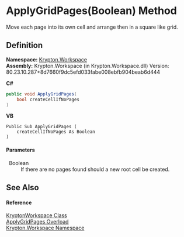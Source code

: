 # ApplyGridPages(Boolean) Method


Move each page into its own cell and arrange then in a square like grid.



## Definition
**Namespace:** <a href="0dbf488f-9676-a1e5-a949-1b4bcea03d52.md">Krypton.Workspace</a>  
**Assembly:** Krypton.Workspace (in Krypton.Workspace.dll) Version: 80.23.10.287+8d7660f9dc5efd033fabe008ebfb904beab6d444

**C#**
``` C#
public void ApplyGridPages(
	bool createCellIfNoPages
)
```
**VB**
``` VB
Public Sub ApplyGridPages ( 
	createCellIfNoPages As Boolean
)
```



#### Parameters
<dl><dt>  Boolean</dt><dd>If there are no pages found should a new root cell be created.</dd></dl>

## See Also


#### Reference
<a href="a977050a-c9d5-1360-9b5d-5a07a77ae65c.md">KryptonWorkspace Class</a>  
<a href="8eee6c94-4f1d-bae2-9d77-56d2befca8d3.md">ApplyGridPages Overload</a>  
<a href="0dbf488f-9676-a1e5-a949-1b4bcea03d52.md">Krypton.Workspace Namespace</a>  
